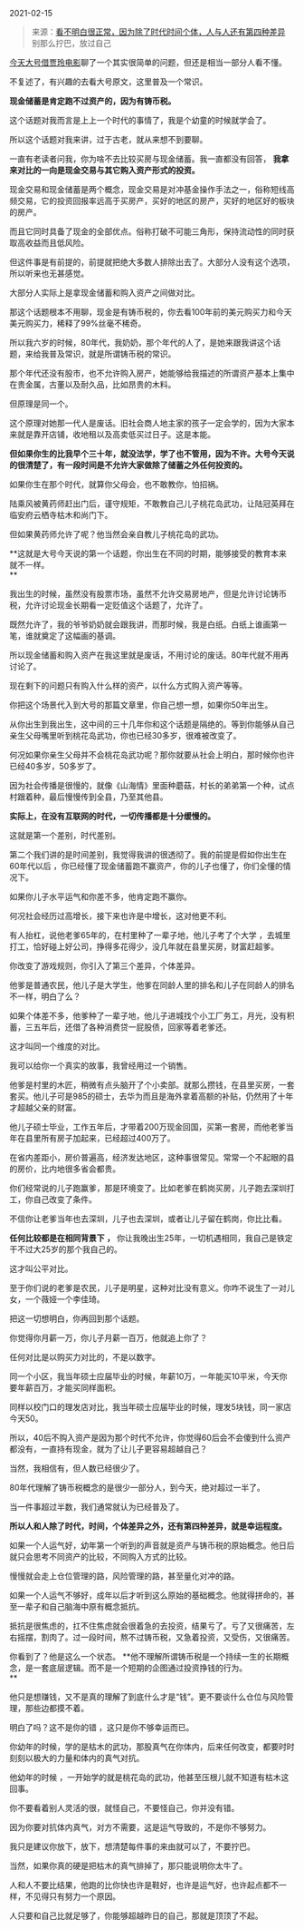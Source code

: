 2021-02-15

> 来源：[看不明白很正常，因为除了时代时间个体，人与人还有第四种差异](http://mp.weixin.qq.com/s?__biz=MzU3NDc5Nzc0NQ==&mid=2247499458&idx=1&sn=4bf9930b6e8aa957d2a1079e9b91d035&chksm=fd2e5c1cca59d50a4bd176f633194f4293e3876a54b2c65d29e2e0d78d580968fd557306c8f6&scene=27#wechat_redirect)
> 别那么拧巴，放过自己

[今天大号借贾玲电影](http://mp.weixin.qq.com/s?__biz=MzU0MjYwNDU2Mw==&mid=2247496399&idx=1&sn=e56a3003623772f8cde261b5a8e53fec&chksm=fb1a9eb3cc6d17a51e07b7351efcd0a109ee4cf73d2966896c41355357d565e04a12513cf519&scene=21#wechat_redirect)聊了一个其实很简单的问题，但还是相当一部分人看不懂。  

  

不复述了，有兴趣的去看大号原文，这里普及一个常识。

  

 **现金储蓄是肯定跑不过资产的，因为有铸币税。**

  

这个话题对我而言是上上一个时代的事情了，我是个幼童的时候就学会了。

  

所以这个话题对我来讲，过于古老，就从来想不到要聊。  

  

一直有老读者问我，你为啥不去比较买房与现金储蓄。我一直都没有回答， **我拿来对比的一向是现金交易与其它购入资产形式的投资。**

  

现金交易和现金储蓄是两个概念，现金交易是对冲基金操作手法之一，俗称短线高频交易，它的投资回报率远高于买房产，买好的地区的房产，买好的地区好的板块的房产。  

  

而且它同时具备了现金的全部优点。俗称打破不可能三角形，保持流动性的同时获取高收益而且低风险。  

  

但这件事是有前提的，前提就把绝大多数人排除出去了。大部分人没有这个选项，所以听来也无甚感觉。  

  

大部分人实际上是拿现金储蓄和购入资产之间做对比。  

  

那这个话题根本不用聊，现金是有铸币税的，你去看100年前的美元购买力和今天美元购买力，稀释了99%丝毫不稀奇。  

  

所以我六岁的时候，80年代，我奶奶，那个年代的人了，是她来跟我讲这个话题，来给我普及常识，就是所谓铸币税的常识。

  

那个年代还没有股市，也不允许购入房产，她能够给我描述的所谓资产基本上集中在贵金属，古董以及耐久品，比如昂贵的木料。  

  

但原理是同一个。

  

这个原理对她那一代人是废话。旧社会商人地主家的孩子一定会学的，因为大家本来就是靠开店铺，收地租以及高卖低买过日子。这是本能。

  

 **但如果你生的比我早个三十年，就没法学，学了也不管用，因为不许。大号今天说的很清楚了，有一段时间是不允许大家做除了储蓄之外任何投资的。**

  

如果你生在那个时代，就算你父母会，也不敢教你，怕招祸。

  

陆乘风被黄药师赶出门后，谨守规矩，不敢教自己儿子桃花岛武功，让陆冠英拜在临安府云栖寺枯木和尚门下。

  

但如果黄药师允许了呢？他当然会亲自教儿子桃花岛的武功。

  

 **这就是大号今天说的第一个话题，你出生在不同的时期，能够接受的教育本来就不一样。  
**

  

我出生的时候，虽然没有股票市场，虽然不允许交易房地产，但是允许讨论铸币税，允许讨论现金长期看一定贬值这个话题了，允许了。  

  

既然允许了，我的爷爷奶奶就会跟我讲，而那时候，我是白纸。白纸上谁画第一笔，谁就奠定了这幅画的基调。  

  

所以现金储蓄和购入资产在我这里就是废话，不用讨论的废话。80年代就不用再讨论了。

  

现在剩下的问题只有购入什么样的资产，以什么方式购入资产等等。

  

你把这个场景代入到大号的那篇文章里，你自己想一想，如果你50年出生。

  

从你出生到我出生，这中间的三十几年你和这个话题是隔绝的。等到你能够从自己亲生父母嘴里听到桃花岛武功，你也已经30多岁，很难被改变了。

  

何况如果你亲生父母并不会桃花岛武功呢？那你就要从社会上明白，那时候你也许已经40多岁，50多岁了。  

  

因为社会传播是很慢的，就像《山海情》里面种蘑菇，村长的弟弟第一个种，试点村跟着种，最后慢慢传到全县，乃至其他县。

  

 **实际上，在没有互联网的时代，一切传播都是十分缓慢的。**

  

这就是第一个差别，时代差别。

  

第二个我们讲的是时间差别，我觉得我讲的很透彻了。我的前提是假如你出生在60年代以后 ，你已经懂了现金储蓄跑不赢资产，你的儿子也懂了，你们全懂的情况下。  

  

如果你儿子水平运气和你差不多，他肯定跑不赢你。

  

何况社会经历过高增长，接下来也许是中增长，这对他更不利。

  

有人抬杠，说他老爹65年的，在村里种了一辈子地，他儿子考了个大学 ，去城里打工，恰好碰上好公司，挣得多花得少，没几年就在县里买房，财富赶超爹。  

  

你改变了游戏规则，你引入了第三个差异，个体差异。

  

他爹是普通农民，他儿子是大学生，他爹在同龄人里的排名和儿子在同龄人的排名不一样，明白了么？  

  

如果个体差不多，他爹种了一辈子地，他儿子进城找个小工厂务工，月光，没有积蓄，三五年后，还借了各种消费贷一屁股债，回家等着老爹还。

  

这才叫同一个维度的对比。

  

我可以给你一个真实的故事，我曾经用过一个销售。  

  

他爹是村里的木匠，稍微有点头脑开了个小卖部。就那么攒钱，在县里买房，一套套买。他儿子可是985的硕士，去华为而且是海外拿着高额的补贴，仍然用了十年才超越父亲的财富。  

  

他儿子硕士毕业，工作五年后，才带着200万现金回国，买第一套房，而他老爹当年在县里所有房子加起来，已经超过400万了。

  

在省内差距小，房价普遍高，经济发达地区，这种事很常见。常常一个不起眼的县的房价，比内地很多省会都贵。

  

你们经常说的儿子跑赢爹，那是环境变了。比如老爹在鹤岗买房，儿子跑去深圳打工，你自己改变了条件。

  

不信你让老爹当年也去深圳，儿子也去深圳，或者让儿子留在鹤岗，你比比看。

  

 **任何比较都是在相同背景下** **，** 你让我晚出生25年，一切机遇相同，我自己是铁定干不过大25岁的那个我自己的。

  

这才叫公平对比。  

  

至于你们说的老爹是农民，儿子是明星，这种对比没有意义。你咋不说生了一对儿女，一个薇娅一个李佳琦。

  

把这一切想明白，你再回到那个话题。  

  

你觉得你月薪一万，你儿子月薪一百万，他就追上你了？  

  

任何对比是以购买力对比的，不是以数字。

  

同一个小区，我当年硕士应届毕业的时候，年薪10万，一年能买10平米，今天你要年薪百万，才能买同样面积。  

  

同样以校门口的理发店对比，我当年硕士应届毕业的时候，理发5块钱，同一家店今天50。

  

所以，40后不购入资产是因为那个时代不允许，你觉得60后会不会傻到什么资产都没有，一直持有现金，就为了让儿子更容易超越自己？  

  

当然，我相信有，但人数已经很少了。

  

80年代理解了铸币税概念的是很少一部分人，到今天，绝对超过一半了。  

  

当一件事超过半数，我们通常就认为已经普及了。  

  

 **所以人和人除了时代，时间，个体差异之外，还有第四种差异，就是幸运程度。**

  

如果一个人运气好，幼年第一个听到的声音就是资产与铸币税的原始概念。他日后就只会思考不同资产的比较，不同购入方式的比较。  

  

慢慢就会走上仓位管理的路，风险管理的路，甚至量化对冲的路。

  

如果一个人运气不够好，成年以后才听到这么原始的基础概念。他就得拼命的，甚至一辈子和自己脑海中原有概念抵抗。

  

抵抗是很焦虑的，扛不住焦虑就会很着急的去投资，结果亏了。亏了又很痛苦，左右摇摆，割肉了。过一段时间，熬不过铸币税，又急着投资，又受伤，又很痛苦。

  

你看到了？他是这么一个状态。 **他不理解所谓铸币税是一个持续一生的长期概念，是一套底层逻辑。而不是一个短期的企图通过投资挣钱的行为。  
**

  

他只是想赚钱，又不是真的理解了到底什么才是“钱”。更不要谈什么仓位与风险管理，那些边都摸不着。  

  

明白了吗？这不是你的错 ，这只是你不够幸运而已。  

  

你幼年的时候，学的是枯木的武功，那股真气在你体内，后来任何改变，都要时时刻刻以极大的力量和体内的真气对抗。

  

他幼年的时候 ，一开始学的就是桃花岛的武功，他甚至压根儿就不知道有枯木这回事。  

  

你不要看着别人灵活的很，就怪自己，不要怪自己，你并没有错。  

  

因为你要对抗体内真气，对方不需要，这是运气导致的，不是你不够努力。  

  

我只是建议你放下，放下，想清楚每件事的来由就可以了，不要拧巴。  

  

当然，如果你真的硬是把枯木的真气排掉了，那只能说明你太牛了。

  

人和人不要比结果，他跑的比你快也许是鞋好，也许是运气好，也许起点都不一样，不见得只有努力一个原因。  

  

人只要和自己比就足够了，你能够超越昨日的自己，那就是顶顶了不起。

